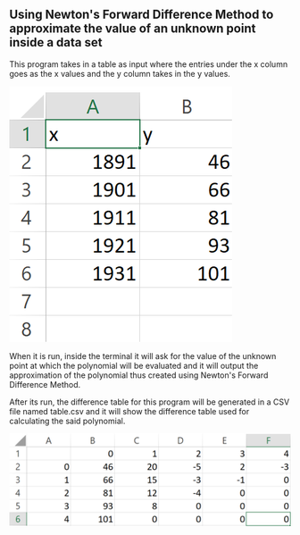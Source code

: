 ## Using Newton's Forward Difference Method to approximate the value of an unknown point inside a data set

This program takes in a table as input where the entries under the x column goes as the x values and the y column takes in the y values.

![](https://raw.githubusercontent.com/AppliedMathematicsProgrammingSociety/amps/main/numerical%20methods/Newton%20Forward%20Difference/media/in_table.png)

When it is run, inside the terminal it will ask for the value of the unknown point at which the polynomial will be evaluated and it will output the approximation of the polynomial thus created using Newton's Forward Difference Method.



After its run, the difference table for this program will be generated in a CSV file named table.csv and it will show the difference table used for calculating the said polynomial.

![](https://raw.githubusercontent.com/AppliedMathematicsProgrammingSociety/amps/main/numerical%20methods/Newton%20Forward%20Difference/media/out_table.png)
